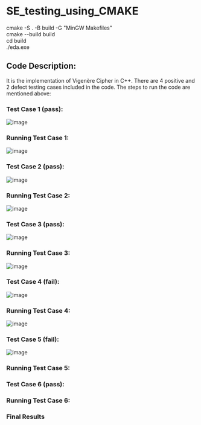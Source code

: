 # SE_testing_using_CMAKE

cmake -S . -B build -G "MinGW Makefiles" <br>
cmake --build build <br>
cd build <br>
./eda.exe

## Code Description:

It is the implementation of Vigenère Cipher in C++. There are 4 positive and 2 defect testing cases included in the code. The steps to run the code are mentioned above:
### Test Case 1 (pass):

![image](https://github.com/hatifmujahid/SE_testing_using_CMAKE/assets/56687118/b594b8ec-d04d-469b-8c37-cb1da9c51cde)

### Running Test Case 1:

![image](https://github.com/hatifmujahid/SE_testing_using_CMAKE/assets/56687118/6f4700b7-9e92-446c-bc08-93bc62f67953)

### Test Case 2 (pass):
![image](https://github.com/hatifmujahid/SE_testing_using_CMAKE/assets/56687118/a4d1a5fd-828d-4da7-a190-7880ff525b6b)

### Running Test Case 2:
![image](https://github.com/hatifmujahid/SE_testing_using_CMAKE/assets/56687118/95bb3900-1ac8-40f4-839e-242dd3090ac4)

### Test Case 3 (pass):
![image](https://github.com/hatifmujahid/SE_testing_using_CMAKE/assets/56687118/0ae760a2-0e84-4816-ad9e-95d98d6674b9)

### Running Test Case 3:
![image](https://github.com/hatifmujahid/SE_testing_using_CMAKE/assets/56687118/bafb6ed2-1d4d-45e8-9187-af4174d663dc)

### Test Case 4 (fail):
![image](https://github.com/hatifmujahid/SE_testing_using_CMAKE/assets/56687118/42db81cb-3526-4bee-be18-e83f857945f0)

### Running Test Case 4:
![image](https://github.com/hatifmujahid/SE_testing_using_CMAKE/assets/56687118/b650ae08-6f9d-4c09-9587-eb98b1bfce11)

### Test Case 5 (fail):
![image](https://github.com/hatifmujahid/SE_testing_using_CMAKE/assets/56687118/032ef00f-b263-4d37-bd75-7ed8da0ae156)

### Running Test Case 5:
### Test Case 6 (pass):
### Running Test Case 6:
### Final Results
